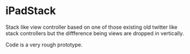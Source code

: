 iPadStack
=========
Stack like view controller based on one of those existing old twitter like stack controllers but the diffference being views are dropped in vertically.

Code is a very rough prototype.
